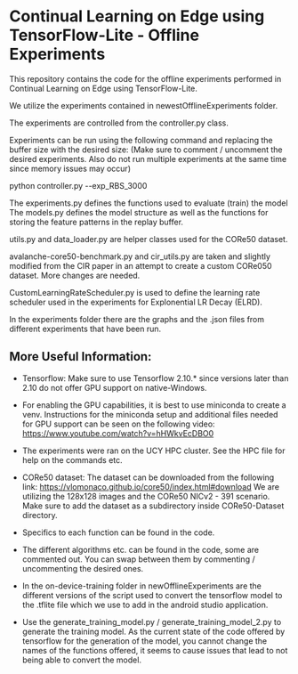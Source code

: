 # Continual Learning on Edge using TensorFlow-Lite - Offline Experiments

This repository contains the code for the offline experiments performed in Continual Learning on Edge using TensorFlow-Lite.

We utilize the experiments contained in newestOfflineExperiments folder.

The experiments are controlled from the controller.py class.

Experiments can be run using the following command and replacing the buffer size with the desired size:
(Make sure to comment / uncomment the desired experiments. Also do not run multiple experiments at the same time since memory issues may occur)

python controller.py --exp_RBS_3000

The experiments.py defines the functions used to evaluate (train) the model
The models.py defines the model structure as well as the functions for storing the feature patterns in the replay buffer.

utils.py and data_loader.py are helper classes used for the CORe50 dataset.

avalanche-core50-benchmark.py and cir_utils.py are taken and slightly modified from the CIR paper in an attempt to create a custom CORe050 dataset. More changes are needed.

CustomLearningRateScheduler.py is used to define the learning rate scheduler used in the experiments for Explonential LR Decay (ELRD).

In the experiments folder there are the graphs and the .json files from different experiments that have been run.

## More Useful Information:

- Tensorflow: Make sure to use Tensorflow 2.10.* since versions later than 2.10 do not offer GPU support on native-Windows.

- For enabling the GPU capabilities, it is best to use miniconda to create a venv. 
Instructions for the miniconda setup and additional files needed for GPU support can be seen on the following video:
https://www.youtube.com/watch?v=hHWkvEcDBO0

- The experiments were ran on the UCY HPC cluster. See the HPC file for help on the commands etc.

- CORe50 dataset: The dataset can be downloaded from the following link: https://vlomonaco.github.io/core50/index.html#download
We are utilizing the 128x128 images and the CORe50 NICv2 - 391 scenario. Make sure to add the dataset as a subdirectory inside CORe50-Dataset directory.

- Specifics to each function can be found in the code.

- The different algorithms etc. can be found in the code, some are commented out. You can swap between them by commenting / uncommenting the desired ones.

- In the on-device-training folder in newOfflineExperiments are the different versions of the script used to convert the 
tensorflow model to the .tflite file which we use to add in the android studio application.

- Use the generate_training_model.py / generate_training_model_2.py to generate the training model. As the current state of the
code offered by tensorflow for the generation of the model, you cannot change the names of the functions offered, it seems to cause issues
that lead to not being able to convert the model.
